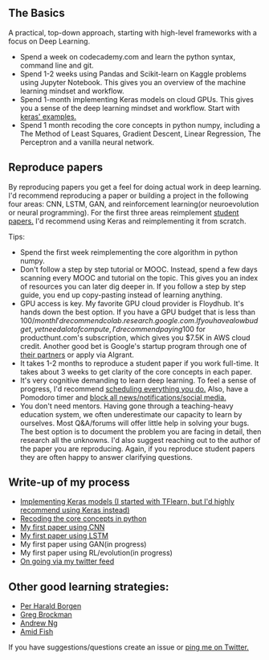 ## The Basics
A practical, top-down approach, starting with high-level frameworks with a focus on Deep Learning.
- Spend a week on codecademy.com and learn the python syntax, command line and git. 
- Spend 1-2 weeks using Pandas and Scikit-learn on Kaggle problems using Jupyter Notebook. This gives you an overview of the machine learning mindset and workflow. 
- Spend 1-month implementing Keras models on cloud GPUs. This gives you a sense of the deep learning mindset and workflow. Start with [keras' examples.](https://github.com/keras-team/keras/tree/master/examples)
- Spend 1 month recoding the core concepts in python numpy, including a The Method of Least Squares, Gradient Descent, Linear Regression, The Perceptron and a vanilla neural network.

## Reproduce papers
By reproducing papers you get a feel for doing actual work in deep learning. I'd recommend reproducing a paper or building a project in the following four areas: CNN, LSTM, GAN, and reinforcement learning(or neuroevolution or neural programming).  For the first three areas reimplement [student papers.](http://cs231n.stanford.edu/reports.html) I'd recommend using Keras and reimplementing it from scratch.

Tips:
- Spend the first week reimplementing the core algorithm in python numpy.
- Don't follow a step by step tutorial or MOOC. Instead, spend a few days scanning every MOOC and tutorial on the topic. This gives you an index of resources you can later dig deeper in. If you follow a step by step guide, you end up copy-pasting instead of learning anything.
- GPU access is key. My favorite GPU cloud provider is Floydhub. It's hands down the best option. If you have a GPU budget that is less than 100$/month I'd recommend colab.research.google.com. If you have a low budget, yet need a lot of compute, I'd recommend paying 100$ for producthunt.com's subscription, which gives you $7.5K in AWS cloud credit. Another good bet is Google's startup program through one of [their partners](https://docs.google.com/spreadsheets/d/15nQTTOoi9yoeRvsRXGNZeY46FA1pKPb0fq3_qNpzz3w/edit?usp=sharing) or apply via AIgrant.
- It takes 1-2 months to reproduce a student paper if you work full-time. It takes about 3 weeks to get clarity of the core concepts in each paper. 
- It's very cognitive demanding to learn deep learning. To feel a sense of progress, I'd recommend [scheduling everything you do.](https://twitter.com/EmilWallner/status/955684571202359297) Also, have a Pomodoro timer and [block all news/notifications/social media.](https://twitter.com/EmilWallner/status/948200877680201729)
- You don't need mentors. Having gone through a teaching-heavy education system, we often underestimate our capacity to learn by ourselves. Most Q&A/forums will offer little help in solving your bugs. The best option is to document the problem you are facing in detail, then research all the unknowns. I'd also suggest reaching out to the author of the paper you are reproducing. Again, if you reproduce student papers they are often happy to answer clarifying questions.

## Write-up of my process
- [Implementing Keras models (I started with TFlearn, but I'd highly recommend using Keras instead)](https://blog.floydhub.com/my-first-weekend-of-deep-learning/)
- [Recoding the core concepts in python](https://blog.floydhub.com/coding-the-history-of-deep-learning/)
- [My first paper using CNN](https://blog.floydhub.com/colorizing-b&w-photos-with-neural-networks/)
- [My first paper using LSTM](https://blog.floydhub.com/turning-design-mockups-into-code-with-deep-learning/)
- My first paper using GAN(in progress)
- My first paper using RL/evolution(in progress)
- [On going via my twitter feed](https://twitter.com/EmilWallner)

## Other good learning strategies:
- [Per Harald Borgen](https://medium.com/learning-new-stuff/machine-learning-in-a-year-cdb0b0ebd29c)
- [Greg Brockman](https://www.quora.com/What-are-the-best-ways-to-pick-up-Deep-Learning-skills-as-an-engineer)
- [Andrew Ng](https://www.youtube.com/watch?v=F1ka6a13S9I)
- [Amid Fish](http://amid.fish/reproducing-deep-rl)

If you have suggestions/questions create an issue or [ping me on Twitter.](https://twitter.com/EmilWallner)
